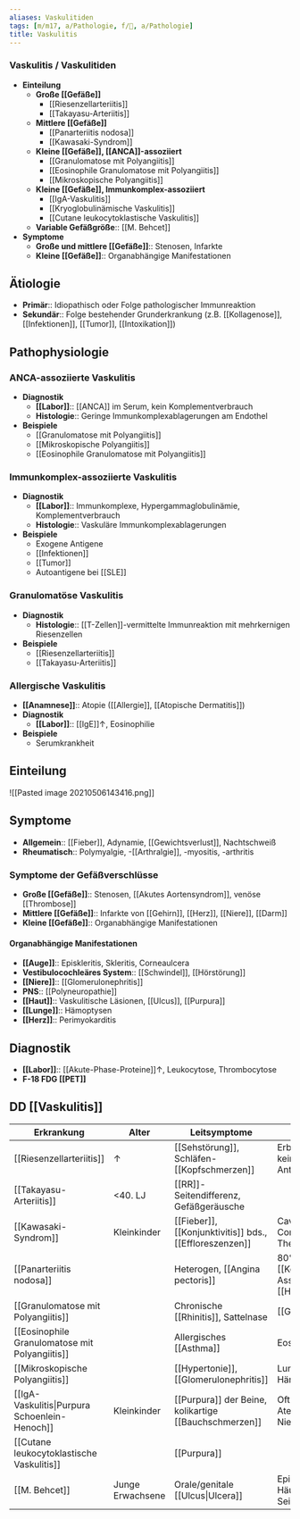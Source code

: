 ```yaml
---
aliases: Vaskulitiden
tags: [m/m17, a/Pathologie, f/💉, a/Pathologie]
title: Vaskulitis
---
```

### Vaskulitis / Vaskulitiden
- **Einteilung**
	- **Große [[Gefäße]]**
		- [[Riesenzellarteriitis]]
		- [[Takayasu-Arteriitis]]
	- **Mittlere [[Gefäße]]**
		- [[Panarteriitis nodosa]]
		- [[Kawasaki-Syndrom]]
	- **Kleine [[Gefäße]], [[ANCA]]-assoziiert**
		- [[Granulomatose mit Polyangiitis]]
		- [[Eosinophile Granulomatose mit Polyangiitis]]
		- [[Mikroskopische Polyangiitis]]
	- **Kleine [[Gefäße]], Immunkomplex-assoziiert**
		- [[IgA-Vaskulitis]]
		- [[Kryoglobulinämische Vaskulitis]]
		- [[Cutane leukocytoklastische Vaskulitis]]
	- **Variable Gefäßgröße**:: [[M. Behcet]]
- **Symptome**
	- **Große und mittlere [[Gefäße]]**:: Stenosen, Infarkte
	- **Kleine [[Gefäße]]**:: Organabhängige Manifestationen


## Ätiologie
- **Primär**:: Idiopathisch oder Folge pathologischer Immunreaktion
- **Sekundär**:: Folge bestehender Grunderkrankung (z.B. [[Kollagenose]], [[Infektionen]], [[Tumor]], [[Intoxikation]])

## Pathophysiologie
### ANCA-assoziierte Vaskulitis
- **Diagnostik**
	- **[[Labor]]**:: [[ANCA]] im Serum, kein Komplementverbrauch
	- **Histologie**:: Geringe Immunkomplexablagerungen am Endothel
- **Beispiele**
	- [[Granulomatose mit Polyangiitis]]
	- [[Mikroskopische Polyangiitis]]
	- [[Eosinophile Granulomatose mit Polyangiitis]]
### Immunkomplex-assoziierte Vaskulitis
- **Diagnostik**
	- **[[Labor]]**:: Immunkomplexe, Hypergammaglobulinämie, Komplementverbrauch
	- **Histologie**:: Vaskuläre Immunkomplexablagerungen
- **Beispiele**
	- Exogene Antigene
	- [[Infektionen]]
	- [[Tumor]]
	- Autoantigene bei [[SLE]]
### Granulomatöse Vaskulitis
- **Diagnostik**
	- **Histologie**:: [[T-Zellen]]-vermittelte Immunreaktion mit mehrkernigen Riesenzellen
- **Beispiele**
	- [[Riesenzellarteriitis]]
	- [[Takayasu-Arteriitis]]
### Allergische Vaskulitis
- **[[Anamnese]]**:: Atopie ([[Allergie]], [[Atopische Dermatitis]])
- **Diagnostik**
	- **[[Labor]]**:: [[IgE]]↑, Eosinophilie
- **Beispiele**
	- Serumkrankheit

## Einteilung
![[Pasted image 20210506143416.png]]

## Symptome
- **Allgemein**:: [[Fieber]], Adynamie, [[Gewichtsverlust]], Nachtschweiß
- **Rheumatisch**:: Polymyalgie, -[[Arthralgie]], -myositis, -arthritis

### Symptome der Gefäßverschlüsse
- **Große [[Gefäße]]**:: Stenosen, [[Akutes Aortensyndrom]], venöse [[Thrombose]]
- **Mittlere [[Gefäße]]**:: Infarkte von [[Gehirn]], [[Herz]], [[Niere]], [[Darm]]
- **Kleine [[Gefäße]]**:: Organabhängige Manifestationen
#### Organabhängige Manifestationen
- **[[Auge]]**:: Episkleritis, Skleritis, Corneaulcera
- **Vestibulocochleäres System**:: [[Schwindel]], [[Hörstörung]]
- **[[Niere]]**:: [[Glomerulonephritis]]
- **PNS**:: [[Polyneuropathie]]
- **[[Haut]]**:: Vaskulitische Läsionen, [[Ulcus]], [[Purpura]]
- **[[Lunge]]**:: Hämoptysen
- **[[Herz]]**:: Perimyokarditis

## Diagnostik
- **[[Labor]]**:: [[Akute-Phase-Proteine]]↑, Leukocytose, Thrombocytose
- **F-18 FDG [[PET]]**

## DD [[Vaskulitis]]
| Erkrankung                                     | Alter            | Leitsymptome                                            | Besonderheit                                       |
| ---------------------------------------------- | ---------------- | ------------------------------------------------------- | -------------------------------------------------- |
| [[Riesenzellarteriitis]]                       | ↑                | [[Sehstörung]], Schläfen-[[Kopfschmerzen]]                        | Erblindungsgefahr, keine [[Auto-Antikörper]]       |
| [[Takayasu-Arteriitis]]                        | <40. LJ          | [[RR]]-Seitendifferenz, Gefäßgeräusche                      |                                                    |
| [[Kawasaki-Syndrom]]                           | Kleinkinder      | [[Fieber]], [[Konjunktivitis]] bds., [[Effloreszenzen]] | Cave: Coronaraneurysma; Therapie: ASS              |
| [[Panarteriitis nodosa]]                       |                  | Heterogen, [[Angina pectoris]]                          | 80% [[Koronararterien]]; Assoziation [[Hepatitis]] |
| [[Granulomatose mit Polyangiitis]]             |                  | Chronische [[Rhinitis]], Sattelnase                         | [[Glomerulonephritis]]                             |
| [[Eosinophile Granulomatose mit Polyangiitis]] |                  | Allergisches [[Asthma]]                                     | Eosinophilie                                       |
| [[Mikroskopische Polyangiitis]]                |                  | [[Hypertonie]], [[Glomerulonephritis]]                      | Lungenbeteiligung, Hämoptysen                      |
| [[IgA-Vaskulitis\|Purpura Schoenlein-Henoch]]  | Kleinkinder      | [[Purpura]] der Beine, kolikartige [[Bauchschmerzen]]           | Oft Z.n. Atemwegsinfekt; Nierenbeteiligung         |
| [[Cutane leukocytoklastische Vaskulitis]]      |                  | [[Purpura]]                                                 |                                                    |
| [[M. Behcet]]                                  | Junge Erwachsene | Orale/genitale [[Ulcus\|Ulcera]]                                   | Epidemiologie: Häufung entlang Seidenstraße                                                   |
